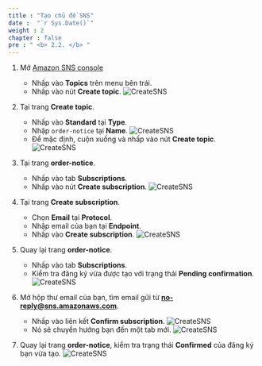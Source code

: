 ```yaml
---
title : "Tạo chủ đề SNS"
date :  "`r Sys.Date()`" 
weight : 2
chapter : false
pre : " <b> 2.2. </b> "
---
```

1. Mở [Amazon SNS console](https://us-east-1.console.aws.amazon.com/sns/v3/home?region=us-east-1#/dashboard)
    - Nhấp vào **Topics** trên menu bên trái.
    - Nhấp vào nút **Create topic**.
      ![CreateSNS](/images/temp/1/18.png?width=90pc)

2. Tại trang **Create topic**.
    - Nhấp vào **Standard** tại **Type**.
    - Nhập ``order-notice`` tại **Name**.
      ![CreateSNS](/images/temp/1/19.png?width=90pc)
    - Để mặc định, cuộn xuống và nhấp vào nút **Create topic**.
      ![CreateSNS](/images/temp/1/20.png?width=90pc)

3. Tại trang **order-notice**.
    - Nhấp vào tab **Subscriptions**.
    - Nhấp vào nút **Create subscription**.
      ![CreateSNS](/images/temp/1/21.png?width=90pc)

4. Tại trang **Create subscription**.
    - Chọn **Email** tại **Protocol**.
    - Nhập email của bạn tại **Endpoint**.
    - Nhấp vào **Create subscription**.
      ![CreateSNS](/images/temp/1/22.png?width=90pc)

5. Quay lại trang **order-notice**.
    - Nhấp vào tab **Subscriptions**.
    - Kiểm tra đăng ký vừa được tạo với trạng thái **Pending confirmation**.
      ![CreateSNS](/images/temp/1/23.png?width=90pc)

6. Mở hộp thư email của bạn, tìm email gửi từ **<no-reply@sns.amazonaws.com>**.
    - Nhấp vào liên kết **Confirm subscription**.
      ![CreateSNS](/images/temp/1/24.png?width=90pc)
    - Nó sẽ chuyển hướng bạn đến một tab mới.
      ![CreateSNS](/images/temp/1/25.png?width=90pc)

7. Quay lại trang **order-notice**, kiểm tra trạng thái **Confirmed** của đăng ký bạn vừa tạo.
    ![CreateSNS](/images/temp/1/26.png?width=90pc)
